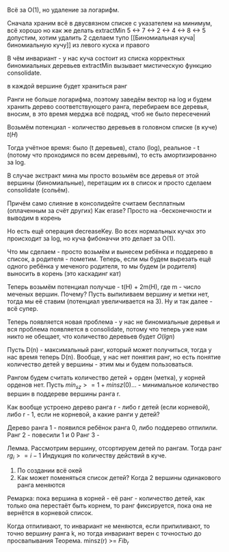 Всё за О(1), но удаление за логарифм.

Сначала храним всё в двусвязном списке с указателем на минимум, всё хорошо
но как же делать extractMin
5 <-> 7 <-> 2 <-> 4 <-> 8 <-> 5
допустим, хотим удалить 2
сделаем тупо [[Биномиальная куча|биномиальную кучу]] из левого куска и правого

В чём инвариант - у нас куча состоит из списка корректных биномиальных деревьев
extractMin вызывает мистическую функцию consolidate.

в каждой вершине будет храниться ранг

Ранги не больше логарифма, поэтому заведём вектор на log и будем хранить дерево соответствующего ранга, перебираем все деревья, вносим, в это время мерджа всё подряд, чтоб не было пересечений

Возьмём потенциал - количество деревьев в головном списке (в куче) $t(H)$ 

Тогда учётное время: было (t деревьев), стало (log), реальное - t (потому что проходимся по всем деревьям), то есть амортизированно за log.

В случае экстракт мина мы просто возьмём все деревья от этой вершины (биномиальные), перетащим их в список и просто сделаем consolidate (сольём).

Причём само слияние в консолидейте считаем бесплатным (оплаченным за счёт других) 
Как erase? Просто на -бесконечности и выводим в корень

Но есть ещё операция decreaseKey.
Во всех нормальных кучах это происходит за log, но куча фибоначчи это делает за О(1).

Что мы сделаем - просто возьмём и вынесем ребёнка и поддерево в список, а родителя - пометим. Теперь, если мы будем вырезать ещё одного ребёнка у меченого родителя, то мы будем (и родителя) выносить в корень (это каскадинг кат)

Теперь возьмём потенциал получше - t(H) + 2m(H), где m - число меченых вершин.
Почему? Пусть выпиливаем вершину и метки нет, тогда мы её ставим (потенциал увеличивается на 3). Ну и так далее - всё супер.

Теперь появляется новая проблема - у нас не биномиальные деревья и вся проблема появляется в consolidate, потому что теперь уже нам никто не обещает, что количество деревьев будет $O(lgn)$

Пусть D(n) - максимальный ранг, который может получиться, тогда у нас время теперь D(n).
Вообще, у нас нет понятия ранг, но есть понятие количество детей у вершины - этим мы и будем пользоваться.

Рангом будем считать количество детей + орден (метка), у корней орденов нет.
Пусть $min_{sz} >= 1 + minsz(0)...$ - минимальное количество вершин в поддереве вершины ранга r.

Как вообще устроено дерево ранга r - либо r детей (если корневой), либо r - 1, если не корневой, а какие ранги у детей?

Дерево ранга 1 - появился ребёнок ранга 0, либо поддерево отпилили.
Ранг 2 - повесили 1 и 0
Ранг 3 - 

Лемма. Рассмотрим вершину, отсортируем детей по рангам. Тогда ранг $rg_i >= i - 1$
Индукция по количеству действий в куче.
1) По создании всё окей
2) Как может поменяться список детей? Когда 2 вершины одинакового ранга меняются

Ремарка: пока вершина в корней - её ранг - количество детей, как только она перестаёт быть корнем, то ранг фиксируется, пока она не вернётся в корневой список.

Когда отпиливают, то инвариант не меняются, если припиливают, то точно вершину ранга k, но тогда инвариант верен с точностью до просвапывания 
Теорема. minsz(r) >= $Fib_r$
